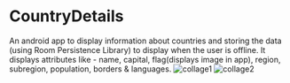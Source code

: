 # CountryDetails
An android app to display information about countries 
and storing the data (using Room Persistence Library) to display when the user is offline.
It displays attributes like - name, capital, flag(displays image in app), region,
subregion, population, borders & languages.
![collage1](https://user-images.githubusercontent.com/74445948/121125661-88008980-c844-11eb-9408-ac87e797ca97.jpg)
![collage2](https://user-images.githubusercontent.com/74445948/121125670-8b941080-c844-11eb-99ef-7f21f174e664.jpg)
